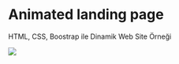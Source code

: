 # Animated landing page

HTML, CSS, Boostrap ile Dinamik Web Site Örneği

![](animated-landing-page.gif)